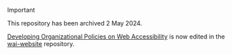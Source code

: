 > [!IMPORTANT]
> This repository has been archived 2 May 2024.
>
> [Developing Organizational Policies on Web Accessibility](https://www.w3.org/WAI/planning/org-policies/) is now edited in the [wai-website](https://github.com/w3c/wai-website) repository.
